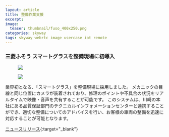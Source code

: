 ```yaml
---
layout: article
title: 整備作業支援
excerpt: 
image:
  teaser: thumbnail/fuso_400x250.png
categories: skyway
tags: skyway webrtc image usercase iot remote
---
```


### 三菱ふそう スマートグラスを整備現場に初導入

<figure>
	<img src="{{ site.url }}/images/pages/fuso-1.jpg">
</figure>

<figure>
	<img src="{{ site.url }}/images/pages/fuso-2.jpg">
</figure>

業界初となる、「スマートグラス」を整備現場に採用しました。
メカニックの目線と同じ位置にカメラが装着されており、修理のポイントや不具合の状況をリアルタイムで映像・音声を共有することが可能です。
このシステムは、川崎の本社にある品質保証部門のテクニカルインフォメーションセンターと連携することができ、適切な整備についてのアドバイスを行い、お客様の車両の整備を迅速に対応することが可能となります。

[ニュースリリース](http://www.mitsubishi-fuso.com/oa/jp/news/news_content/161226/161226.html){:target="_blank"}
